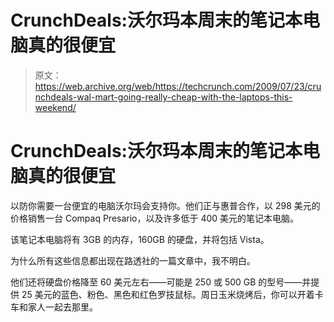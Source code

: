 # CrunchDeals:沃尔玛本周末的笔记本电脑真的很便宜

> 原文：<https://web.archive.org/web/https://techcrunch.com/2009/07/23/crunchdeals-wal-mart-going-really-cheap-with-the-laptops-this-weekend/>

# CrunchDeals:沃尔玛本周末的笔记本电脑真的很便宜

以防你需要一台便宜的电脑沃尔玛会支持你。他们正与惠普合作，以 298 美元的价格销售一台 Compaq Presario，以及许多低于 400 美元的笔记本电脑。

该笔记本电脑将有 3GB 的内存，160GB 的硬盘，并将包括 Vista。

为什么所有这些信息都出现在路透社的一篇文章中，我不明白。

他们还将硬盘价格降至 60 美元左右——可能是 250 或 500 GB 的型号——并提供 25 美元的蓝色、粉色、黑色和红色罗技鼠标。周日玉米烧烤后，你可以开着卡车和家人一起去那里。